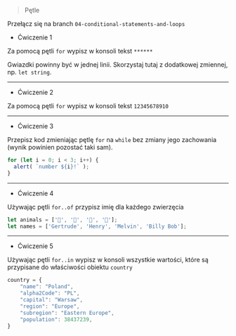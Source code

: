> Pętle

Przełącz się na branch `04-conditional-statements-and-loops`

- Ćwiczenie 1

Za pomocą pętli `for` wypisz w konsoli tekst
`******`

Gwiazdki powinny być w jednej linii. Skorzystaj tutaj z dodatkowej zmiennej, np. `let string`.

---

- Ćwiczenie 2

Za pomocą pętli `for` wypisz w konsoli tekst
`12345678910`

---

- Ćwiczenie 3

Przepisz kod zmieniając pętlę `for` na `while` bez zmiany jego zachowania (wynik powinien pozostać taki sam).

```js
for (let i = 0; i < 3; i++) {
  alert( `number ${i}!` );
}
```

---

- Ćwiczenie 4

Używając pętli `for..of` przypisz imię dla każdego zwierzęcia
```js
let animals = ['🐔', '🐷', '🐑', '🐇'];
let names = ['Gertrude', 'Henry', 'Melvin', 'Billy Bob'];
```

---

- Ćwiczenie 5

Używając pętli `for..in` wypisz w konsoli wszystkie wartości, które są przypisane do właściwości obiektu `country`
```js
country = {
    "name": "Poland",
    "alpha2Code": "PL",
    "capital": "Warsaw",
    "region": "Europe",
    "subregion": "Eastern Europe",
    "population": 38437239,
}
```
